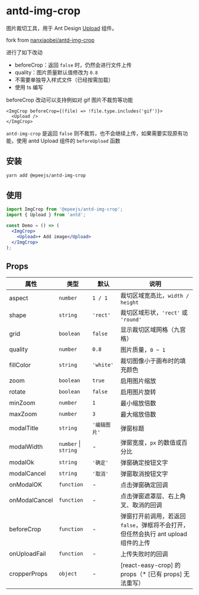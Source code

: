 # antd-img-crop

图片裁切工具，用于 Ant Design [Upload](https://ant.design/components/upload-cn/) 组件。

fork from [nanxiaobei/antd-img-crop](https://github.com/nanxiaobei/antd-img-crop)

进行了如下改动

- beforeCrop：返回 `false` 时，仍然会进行文件上传
- quality：图片质量默认值修改为 `0.8`
- 不需要单独导入样式文件（已经按需加载）
- 使用 ts 编写

beforeCrop 改动可以支持例如对 gif 图片不裁剪等功能

```tsx
<ImgCrop beforeCrop={(file) => !file.type.includes('gif')}>
  <Upload />
</ImgCrop>
```

`antd-img-crop` 是返回 `false` 则不裁剪，也不会继续上传，如果需要实现原有功能，使用 antd Upload 组件的 `beforeUpload` 函数

## 安装

```sh
yarn add @epeejs/antd-img-crop
```

## 使用

```jsx harmony
import ImgCrop from '@epeejs/antd-img-crop';
import { Upload } from 'antd';

const Demo = () => (
  <ImgCrop>
    <Upload>+ Add image</Upload>
  </ImgCrop>
);
```

## Props

| 属性 | 类型 | 默认 | 说明 |
| --- | --- | --- | --- |
| aspect | `number` | `1 / 1` | 裁切区域宽高比，`width / height` |
| shape | `string` | `'rect'` | 裁切区域形状，`'rect'` 或 `'round'` |
| grid | `boolean` | `false` | 显示裁切区域网格（九宫格） |
| quality | `number` | `0.8` | 图片质量，`0 ~ 1` |
| fillColor | `string` | `'white'` | 裁切图像小于画布时的填充颜色 |
| zoom | `boolean` | `true` | 启用图片缩放 |
| rotate | `boolean` | `false` | 启用图片旋转 |
| minZoom | `number` | `1` | 最小缩放倍数 |
| maxZoom | `number` | `3` | 最大缩放倍数 |
| modalTitle | `string` | `'编辑图片'` | 弹窗标题 |
| modalWidth | `number` \| `string` | - | 弹窗宽度，`px` 的数值或百分比 |
| modalOk | `string` | `'确定'` | 弹窗确定按钮文字 |
| modalCancel | `string` | `'取消'` | 弹窗取消按钮文字 |
| onModalOK | `function` | - | 点击弹窗确定回调 |
| onModalCancel | `function` | - | 点击弹窗遮罩层、右上角叉、取消的回调 |
| beforeCrop | `function` | - | 弹窗打开前调用，若返回 `false`，弹框将不会打开，但任然会执行 ant upload 组件的上传 |
| onUploadFail | `function` | - | 上传失败时的回调 |
| cropperProps | `object` | - | [react-easy-crop] 的 props（\* [已有 props] 无法重写） |
